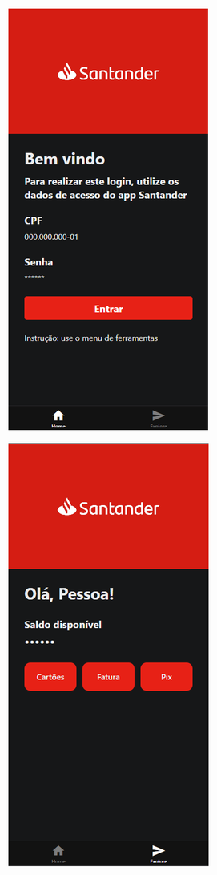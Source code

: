 # ![print](mobile/assets/images/Screenshot_16.png)
![print](mobile/assets/images/Screenshot_17.png)
